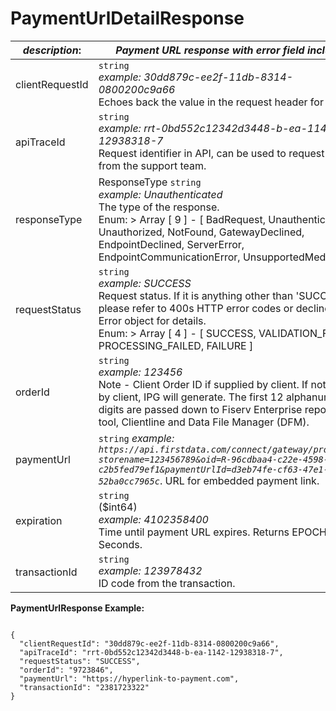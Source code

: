
# PaymentUrlDetailResponse

| *description*:   | *Payment URL response with error field included.*|
|----|----|
| clientRequestId |    ``` string ```  <br/> *example: 30dd879c-ee2f-11db-8314-0800200c9a66* <br/> Echoes back the value in the request header for tracking.|
| apiTraceId |    ``` string ```  <br/>  *example: rrt-0bd552c12342d3448-b-ea-1142-12938318-7* <br/>  Request identifier in API, can be used to request logs from the support team.|
| responseType | ResponseType   ``` string ```  <br/>  *example: Unauthenticated* <br/> The type of the response.  <br/> Enum: > Array [ 9 ] - [ BadRequest, Unauthenticated, Unauthorized, NotFound, GatewayDeclined, EndpointDeclined, ServerError, EndpointCommunicationError, UnsupportedMediaType ]|
| requestStatus |    ``` string ```  <br/>  *example: SUCCESS* <br/> Request status. If it is anything other than 'SUCCESS', please refer to 400s HTTP error codes or decline. See Error object for details. <br/>  Enum: > Array [ 4 ] - [ SUCCESS, VALIDATION_FAILED, PROCESSING_FAILED, FAILURE ]|
| orderId |    ``` string ```  <br/>  *example: 123456* <br/> Note - Client Order ID if supplied by client. If not supplied by client, IPG will generate. The first 12 alphanumeric digits are passed down to Fiserv Enterprise reporting tool, Clientline and Data File Manager (DFM).|
| paymentUrl |    ``` string ```  *example: `https://api.firstdata.com/connect/gateway/processing?storename=123456789&oid=R-96cdbaa4-c22e-4598-a2f1-c2b5fed79ef1&paymentUrlId=d3eb74fe-cf63-47e1-b89f-52ba0cc7965c`*. URL for embedded payment link.|
| expiration |    ``` string ```  <br/> ($int64)  <br/>  *example: 4102358400* <br/> Time until payment URL expires. Returns EPOCH Seconds.|
| transactionId |    ``` string ```   <br/> *example: 123978432* <br/> ID code from the transaction.|    

**PaymentUrlResponse Example:**

```{r}

{
  "clientRequestId": "30dd879c-ee2f-11db-8314-0800200c9a66",
  "apiTraceId": "rrt-0bd552c12342d3448-b-ea-1142-12938318-7",
  "requestStatus": "SUCCESS",
  "orderId": "9723846",
  "paymentUrl": "https://hyperlink-to-payment.com",
  "transactionId": "2381723322"
}
```
